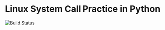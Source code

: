 # Linux System Call Practice in Python
[![Build Status](https://travis-ci.org/romanfuentes/linux-syscalls-python.svg?branch=master)](https://travis-ci.org/romanfuentes/linux-syscalls-python)
